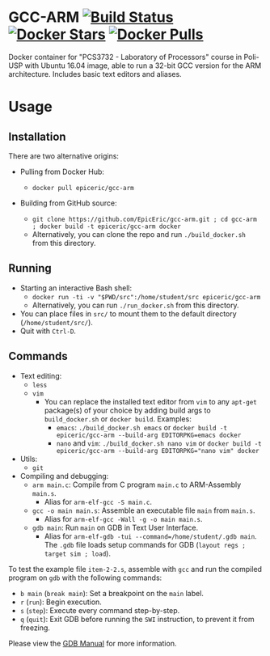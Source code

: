 # GCC-ARM [![Build Status](https://travis-ci.org/EpicEric/gcc-arm.svg?branch=master)](https://travis-ci.org/EpicEric/gcc-arm) [![Docker Stars](https://img.shields.io/docker/stars/epiceric/gcc-arm.svg)](https://hub.docker.com/r/epiceric/gcc-arm/) [![Docker Pulls](https://img.shields.io/docker/pulls/epiceric/gcc-arm.svg)](https://hub.docker.com/r/epiceric/gcc-arm/)

Docker container for "PCS3732 - Laboratory of Processors" course in Poli-USP with Ubuntu 16.04 image, able to run a 32-bit GCC version for the ARM architecture. Includes basic text editors and aliases.

# Usage

## Installation

There are two alternative origins:

* Pulling from Docker Hub:
	* `docker pull epiceric/gcc-arm`

* Building from GitHub source: 
	* `git clone https://github.com/EpicEric/gcc-arm.git ; cd gcc-arm ; docker build -t epiceric/gcc-arm docker`
	* Alternatively, you can clone the repo and run `./build_docker.sh` from this directory.


## Running

* Starting an interactive Bash shell:
	* `docker run -ti -v "$PWD/src":/home/student/src epiceric/gcc-arm`
	* Alternatively, you can run `./run_docker.sh` from this directory.
* You can place files in `src/` to mount them to the default directory (`/home/student/src/`).
* Quit with `Ctrl-D`.

## Commands

* Text editing:
	* `less`
	* `vim`
		* You can replace the installed text editor from `vim` to any `apt-get` package(s) of your choice by adding build args to `build_docker.sh` or `docker build`. Examples:
			* `emacs`: `./build_docker.sh emacs` or `docker build -t epiceric/gcc-arm --build-arg EDITORPKG=emacs docker`
			* `nano` and `vim`: `./build_docker.sh nano vim` or `docker build -t epiceric/gcc-arm --build-arg EDITORPKG="nano vim" docker`
* Utils:
	* `git`
* Compiling and debugging:
	* `arm main.c`: Compile from C program `main.c` to ARM-Assembly `main.s`.
		* Alias for `arm-elf-gcc -S main.c`.
	* `gcc -o main main.s`: Assemble an executable file `main` from `main.s`.
		* Alias for `arm-elf-gcc -Wall -g -o main main.s`.
	* `gdb main`: Run `main` on GDB in Text User Interface.
		* Alias for `arm-elf-gdb -tui --command=/home/student/.gdb main`. The `.gdb` file loads setup commands for GDB (`layout regs ; target sim ; load`).

To test the example file `item-2-2.s`, assemble with `gcc` and run the compiled program on `gdb` with the following commands:
* `b main` (`break main`): Set a breakpoint on the `main` label.
* `r` (`run`): Begin execution.
* `s` (`step`): Execute every command step-by-step.
* `q` (`quit`): Exit GDB before running the `SWI` instruction, to prevent it from freezing.

Please view the [GDB Manual](https://sourceware.org/gdb/onlinedocs/gdb/index.html) for more information. 
